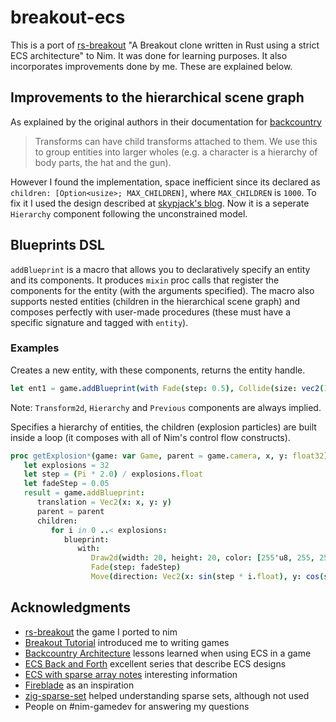 # breakout-ecs

This is a port of [rs-breakout](https://github.com/michalbe/rs-breakout)
"A Breakout clone written in Rust using a strict ECS architecture" to Nim.
It was done for learning purposes. It also incorporates improvements done by me.
These are explained below.

## Improvements to the hierarchical scene graph

As explained by the original authors in their documentation for
[backcountry](https://piesku.com/backcountry/architecture#scene)

> Transforms can have child transforms attached to them. We use this to group
> entities into larger wholes (e.g. a character is a hierarchy of body parts,
> the hat and the gun).

However I found the implementation, space inefficient since its declared as
``children: [Option<usize>; MAX_CHILDREN]``, where ``MAX_CHILDREN`` is ``1000``.
To fix it I used the design described at
[skypjack's blog](https://skypjack.github.io/2019-06-25-ecs-baf-part-4/).
Now it is a seperate ``Hierarchy`` component following the unconstrained model.

## Blueprints DSL

``addBlueprint`` is a macro that allows you to declaratively specify an entity and its components.
It produces ``mixin`` proc calls that register the components for the entity (with the arguments specified).
The macro also supports nested entities (children in the hierarchical scene graph) and composes perfectly
with user-made procedures (these must have a specific signature and tagged with ``entity``).

### Examples

Creates a new entity, with these components, returns the entity handle.

```nim
let ent1 = game.addBlueprint(with Fade(step: 0.5), Collide(size: vec2(100.0, 20.0)), Move(speed: 600.0))
```

Note: ``Transform2d``, ``Hierarchy`` and ``Previous`` components are always implied.

Specifies a hierarchy of entities, the children (explosion particles) are built inside a loop
(it composes with all of Nim's control flow constructs).

```nim
proc getExplosion*(game: var Game, parent = game.camera, x, y: float32): Entity =
   let explosions = 32
   let step = (Pi * 2.0) / explosions.float
   let fadeStep = 0.05
   result = game.addBlueprint:
      translation = Vec2(x: x, y: y)
      parent = parent
      children:
         for i in 0 ..< explosions:
            blueprint:
               with:
                  Draw2d(width: 20, height: 20, color: [255'u8, 255, 255, 255])
                  Fade(step: fadeStep)
                  Move(direction: Vec2(x: sin(step * i.float), y: cos(step * i.float)), speed: 800.0)
```

## Acknowledgments

- [rs-breakout](https://github.com/michalbe/rs-breakout) the game I ported to nim
- [Breakout Tutorial](https://github.com/piesku/breakout/tree/tutorial) introduced me to writing games
- [Backcountry Architecture](https://piesku.com/backcountry/architecture) lessons learned when using ECS in a game
- [ECS Back and Forth](https://skypjack.github.io/2019-02-14-ecs-baf-part-1/) excellent series that describe ECS designs
- [ECS with sparse array notes](https://gist.github.com/dakom/82551fff5d2b843cbe1601bbaff2acbf) interesting information
- [Fireblade](https://github.com/fireblade-engine/ecs) as an inspiration
- [zig-sparse-set](https://github.com/Srekel/zig-sparse-set) helped understanding sparse sets, although not used
- People on #nim-gamedev for answering my questions
